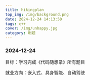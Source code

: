 ```yaml
---
title: hikingplan
top_img: /img/background.png
date: 2024-12-24 14:13:50
tags: c++
cover: /img/unhappy.jpg
category: 刷题
---
```


### 2024-12-24

目标：学习完成《代码随想录》所有题目

就业方向：嵌入式、具身智能、自动驾驶